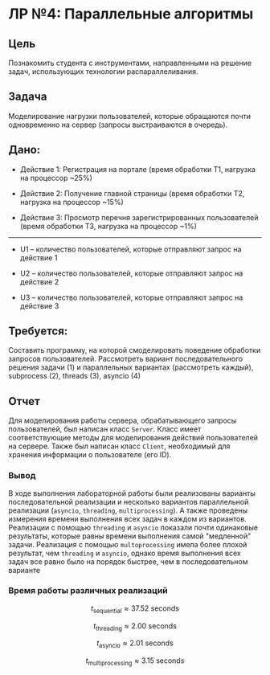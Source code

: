 # ЛР №4: Параллельные алгоритмы

## Цель

Познакомить студента с инструментами, направленными на решение
задач, использующих технологии распараллеливания.

## Задача

Моделирование нагрузки пользователей, которые обращаются почти
одновременно на сервер (запросы выстраиваются в очередь).

## Дано:

* Действие 1: Регистрация на портале (время обработки T1, нагрузка
на процессор ~25%)

* Действие 2: Получение главной страницы (время обработки T2,
нагрузка на процессор ~15%)

* Действие 3: Просмотр перечня зарегистрированных пользователей
(время обработки T3, нагрузка на процессор ~1%)

---

* U1 – количество пользователей, которые отправляют запрос на
действие 1

* U2 – количество пользователей, которые отправляют запрос на
действие 2

* U3 – количество пользователей, которые отправляют запрос на
действие 3

## Требуется:

Составить программу, на которой смоделировать поведение обработки
запросов пользователей. Рассмотреть вариант последовательного решения
задачи (1) и параллельных вариантах (рассмотреть каждый), subprocess (2),
threads (3), asyncio (4)


## Отчет

Для моделирования работы сервера, обрабатывающего запросы пользователей, был написан класс
```Server```. Класс имеет соответствующие методы для моделирования действий пользователей на сервере.
Также был написан класс ```Client```, необходимый для хранения информации о пользователе (его ID).

### Вывод
В ходе выполнения лабораторной работы были реализованы варианты последовательной реализации и несколько
вариантов параллельной реализации (```asyncio```, ```threading```, ```multiprocessing```). А также проведены измерения времени 
выполнения всех задач в каждом из вариантов. 
Реализации с помощью ```threading``` и ```asyncio``` показали почти одинаковые результаты, которые равны времени выполнения самой "медленной" задачи. 
Реализация с помощью ```multoprocessing``` имела более плохой результат, чем ```threading``` и ```asyncio```, однако время выполнения всех задач 
все равно было на порядок быстрее, чем в последовательном варианте

### Время работы различных реализаций

$$t_{\text{sequential}} \approx 37.52 \text{ seconds}$$

$$t_{\text{threading}} \approx 2.00 \text{ seconds}$$

$$t_{\text{asyncio}} \approx 2.01 \text{ seconds}$$

$$t_{\text{multiprocessing}} \approx 3.15 \text{ seconds}$$









